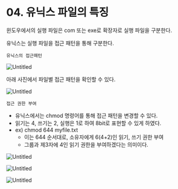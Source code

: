# 04. 유닉스 파일의 특징

윈도우에서의 실행 파일은 com 또는 exe로 확장자로 실행 파일을 구분한다.

유닉스는 실행 파일을 접근 패턴을 통해 구분한다.

`유닉스의 접근패턴`

![Untitled](https://prod-files-secure.s3.us-west-2.amazonaws.com/97b0a30a-7067-4d35-bb63-7f2fabc35aa6/32f73b57-33cd-4d52-a57e-9fca13dc5640/Untitled.png)

아래 사진에서 파일별 접근 패턴을 확인할 수 있다.

![Untitled](https://prod-files-secure.s3.us-west-2.amazonaws.com/97b0a30a-7067-4d35-bb63-7f2fabc35aa6/5fad68dd-4135-4e02-9e90-0d7583abb21e/Untitled.png)

`접근 권한 부여`

- 유닉스에서는 chmod 명령어를 통해 접근 패턴을 변경할 수 있다.
- 읽기는 4, 쓰기는 2, 실행은 1로 하여 8bit로 표현할 수 있게 하였다.
- ex) chmod 644 myfile.txt
  - 이는 644 순서대로, 소유자에게 6(4+2)인 읽기, 쓰기 권한 부여
  - 그룹과 제3자에 4인 읽기 권한을 부여하겠다는 의미이다.

![Untitled](https://prod-files-secure.s3.us-west-2.amazonaws.com/97b0a30a-7067-4d35-bb63-7f2fabc35aa6/91f75fa9-79b1-453a-ab74-bd6d54fd48a7/Untitled.png)

![Untitled](https://prod-files-secure.s3.us-west-2.amazonaws.com/97b0a30a-7067-4d35-bb63-7f2fabc35aa6/654f034b-c2e2-4c7d-94ee-65c7fe24afa8/Untitled.png)

![Untitled](https://prod-files-secure.s3.us-west-2.amazonaws.com/97b0a30a-7067-4d35-bb63-7f2fabc35aa6/2dbf1631-8866-41fe-9133-8425f45c9f01/Untitled.png)
